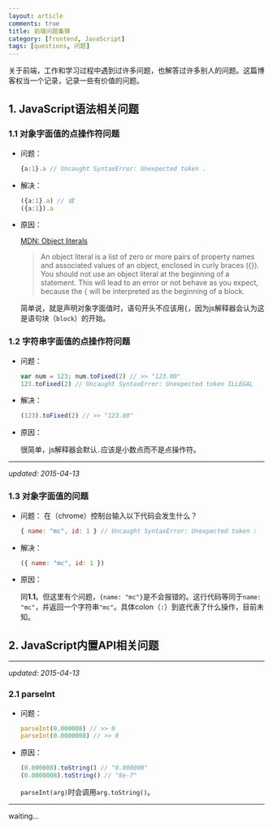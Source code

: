 ```yaml
---
layout: article
comments: true
title: 前端问题集锦
category: [frontend, JavaScript]
tags: [questions, 问题]
---
```


关于前端，工作和学习过程中遇到过许多问题，也解答过许多别人的问题。这篇博客权当一个记录，记录一些有价值的问题。

<!--view-break-->

## 1. JavaScript语法相关问题

### 1.1 对象字面值的点操作符问题

- 问题： 

    ```javascript
    {a:1}.a // Uncaught SyntaxError: Unexpected token .
    ```

- 解决：

    ```javascript
    ({a:1}.a) // 或
    ({a:1}).a
    ```

- 原因：

    [MDN: Object literals](https://developer.mozilla.org/en-US/docs/Web/JavaScript/Guide/Grammar_and_types#Object_literals)

    > An object literal is a list of zero or more pairs of property names and associated values of an object, enclosed in curly braces ({}). You should not use an object literal at the beginning of a statement. This will lead to an error or not behave as you expect, because the { will be interpreted as the beginning of a block.

    简单说，就是声明对象字面值时，语句开头不应该用`{`，因为js解释器会认为这是语句块（`block`）的开始。

### 1.2 字符串字面值的点操作符问题

- 问题：
    
    ```javascript
    var num = 123; num.toFixed(2) // >> "123.00"
    123.toFixed(2) // Uncaught SyntaxError: Unexpected token ILLEGAL
    ```

- 解决：
    
    ```javascript
    (123).toFixed(2) // >> "123.00"
    ```

- 原因：

    很简单，js解释器会默认`.`应该是小数点而不是点操作符。

---

*updated: 2015-04-13*

### 1.3 对象字面值的问题

- 问题： 在（chrome）控制台输入以下代码会发生什么？

    ```javascript
    { name: "mc", id: 1 } // Uncaught SyntaxError: Unexpected token :
    ```

- 解决：

    ```javascript
    ({ name: "mc", id: 1 })
    ```

- 原因：

    同**1.1**。但这里有个问题，`{name: "mc"}`是不会报错的。这行代码等同于`name: "mc"`，并返回一个字符串`"mc"`。具体colon（`:`）到底代表了什么操作，目前未知。

## 2. JavaScript内置API相关问题

---

*updated: 2015-04-13*

### 2.1 parseInt

- 问题： 

    ```javascript
    parseInt(0.000008) // >> 0
    parseInt(0.0000008) // >> 8
    ```

- 原因：

    ```javascript
    (0.000008).toString() // "0.000008"
    (0.0000008).toString() // "8e-7"
    ```

    `parseInt(arg)`时会调用`arg.toString()`。

---

waiting... 